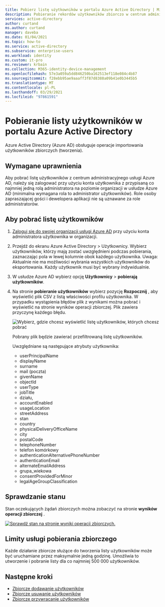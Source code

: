 ```yaml
---
title: Pobierz listę użytkowników w portalu Azure Active Directory | Microsoft Docs
description: Pobieranie rekordów użytkowników zbiorczo w centrum administracyjnym platformy Azure w Azure Active Directory.
services: active-directory
author: curtand
ms.author: curtand
manager: daveba
ms.date: 01/04/2021
ms.topic: how-to
ms.service: active-directory
ms.subservice: enterprise-users
ms.workload: identity
ms.custom: it-pro
ms.reviewer: krbain
ms.collection: M365-identity-device-management
ms.openlocfilehash: 57e3a059a5dd846250ba162513ef118e084c4b87
ms.sourcegitcommit: f28ebb95ae9aaaff3f87d8388a09b41e0b3445b5
ms.translationtype: MT
ms.contentlocale: pl-PL
ms.lasthandoff: 03/29/2021
ms.locfileid: "97861591"
---
```

# <a name="download-a-list-of-users-in-azure-active-directory-portal"></a>Pobieranie listy użytkowników w portalu Azure Active Directory

Azure Active Directory (Azure AD) obsługuje operacje importowania użytkowników zbiorczych (tworzenia).

## <a name="required-permissions"></a>Wymagane uprawnienia

Aby pobrać listę użytkowników z centrum administracyjnego usługi Azure AD, należy się zalogować przy użyciu konta użytkownika z przypisaną co najmniej jedną rolą administratora na poziomie organizacji w usłudze Azure AD (minimalna wymagana rola to administrator użytkowników). Role osoby zapraszającej gości i dewelopera aplikacji nie są uznawane za role administratorów.

## <a name="to-download-a-list-of-users"></a>Aby pobrać listę użytkowników

1. [Zaloguj się do swojej organizacji usługi Azure AD](https://aad.portal.azure.com) przy użyciu konta administratora użytkownika w organizacji.
2. Przejdź do ekranu Azure Active Directory > Użytkownicy. Wybierz użytkowników, którzy mają zostać uwzględnieni podczas pobierania, zaznaczając pola w lewej kolumnie obok każdego użytkownika. Uwaga: Aktualnie nie ma możliwości wybrania wszystkich użytkowników do eksportowania. Każdy użytkownik musi być wybrany indywidualnie.
3. W usłudze Azure AD wybierz opcję **Użytkownicy**  >  **pobierają użytkowników**.
4. Na stronie **pobieranie użytkowników** wybierz pozycję **Rozpocznij** , aby wyświetlić plik CSV z listą właściwości profilu użytkownika. W przypadku wystąpienia błędów plik z wynikami można pobrać i wyświetlić na stronie wyników operacji zbiorczej. Plik zawiera przyczynę każdego błędu.

   ![Wybierz, gdzie chcesz wyświetlić listę użytkowników, których chcesz pobrać](./media/users-bulk-download/bulk-download.png)

   Pobrany plik będzie zawierać przefiltrowaną listę użytkowników.

   Uwzględniane są następujące atrybuty użytkownika:

   - userPrincipalName
   - displayName
   - surname
   - mail (poczta)
   - givenName
   - objectId
   - userType
   - jobTitle
   - działu,
   - accountEnabled
   - usageLocation
   - streetAddress
   - stan
   - country
   - physicalDeliveryOfficeName
   - city
   - postalCode
   - telephoneNumber
   - telefon komórkowy
   - authenticationAlternativePhoneNumber
   - authenticationEmail
   - alternateEmailAddress
   - grupa_wiekowa
   - consentProvidedForMinor
   - legalAgeGroupClassification

## <a name="check-status"></a>Sprawdzanie stanu

Stan oczekujących żądań zbiorczych można zobaczyć na stronie **wyników operacji zbiorczej** .

[![Sprawdź stan na stronie wyniki operacji zbiorczych.](./media/users-bulk-download/bulk-center.png)](./media/users-bulk-download/bulk-center.png#lightbox)

## <a name="bulk-download-service-limits"></a>Limity usługi pobierania zbiorczego

Każde działanie zbiorcze służące do tworzenia listy użytkowników może być uruchamiane przez maksymalnie jedną godzinę. Umożliwia to utworzenie i pobranie listy dla co najmniej 500 000 użytkowników.

## <a name="next-steps"></a>Następne kroki

- [Zbiorcze dodawanie użytkowników](users-bulk-add.md)
- [Zbiorcze usuwanie użytkowników](users-bulk-delete.md)
- [Zbiorcze przywracanie użytkowników](users-bulk-restore.md)
